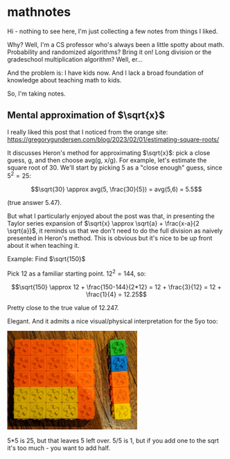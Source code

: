 # mathnotes
Hi - nothing to see here, I'm just collecting a few notes from things I liked.

Why? Well, I'm a CS professor who's always been a little spotty about math. Probability and randomized algorithms? Bring it on! Long division or the gradeschool multiplication algorithm? Well, er...

And the problem is: I have kids now. And I lack a broad foundation of knowledge about teaching math to kids.

So, I'm taking notes.


## Mental approximation of $\sqrt{x}$

I really liked this post that I noticed from the orange site: https://gregorygundersen.com/blog/2023/02/01/estimating-square-roots/

It discusses Heron's method for approximating $\sqrt{x}$: pick a close guess, g, and then choose avg(g, x/g). For example, let's estimate the square root of 30. We'll start by picking 5 as a "close enough" guess, since $5^2 = 25$:

$$\sqrt{30} \approx avg(5, \frac{30}{5}) = avg(5,6) = 5.5$$

(true answer 5.47).

But what I particularly enjoyed about the post was that, in presenting the Taylor series expansion of $\sqrt{x} \approx \sqrt{a} + \frac{x-a}{2 \sqrt{a}}$, it reminds us that we don't need to do the full division as naively presented in Heron's method. This is obvious but it's nice to be up front about it when teaching it.

Example: Find $\sqrt{150}$

Pick 12 as a familiar starting point. $12^2 = 144$, so:

$$\sqrt{150} \approx 12 + \frac{150-144}{2*12} = 12 + \frac{3}{12} = 12 + \frac{1}{4} = 12.25$$

Pretty close to the true value of 12.247.

Elegant. And it admits a nice visual/physical interpretation for the 5yo too:

<img alt="Image of a set of 30 cubes arranged as a 5x5 and 1x5 pattern" src="PXL_20230204_024308484.jpg" width="300">

5*5 is 25, but that leaves 5 left over. 5/5 is 1, but if you add one to the sqrt it's too much - you want to add half.
